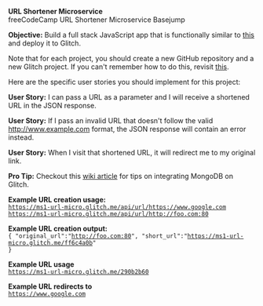 <b>URL Shortener Microservice</b><br>
freeCodeCamp URL Shortener Microservice Basejump

<b>Objective:</b> Build a full stack JavaScript app that is functionally similar to <a href="https://little-url.herokuapp.com/">this</a> and deploy it to Glitch.

Note that for each project, you should create a new GitHub repository and a new Glitch project. If you can't remember how to do this, revisit <a href="https://freecodecamp.org/challenges/get-set-for-our-api-development-projects">this</a>.

Here are the specific user stories you should implement for this project:

<b>User Story:</b> I can pass a URL as a parameter and I will receive a shortened URL in the JSON response.

<b>User Story:</b> If I pass an invalid URL that doesn't follow the valid http://www.example.com format, the JSON response will contain an error instead.

<b>User Story:</b> When I visit that shortened URL, it will redirect me to my original link.

<b>Pro Tip:</b> Checkout this <a href="https://forum.freecodecamp.org/t/guide-for-using-mongodb-and-deploying-to-heroku/19347">wiki article</a> for tips on integrating MongoDB on Glitch.

<b>Example URL creation usage:</b><br>
<code>https://ms1-url-micro.glitch.me/api/url/https://www.google.com</code><br>
<code>https://ms1-url-micro.glitch.me/api/url/http://foo.com:80</code><br>

<b>Example URL creation output:</b><br>
<code>{ "original_url":"http://foo.com:80", "short_url":"https://ms1-url-micro.glitch.me/ff6c4a0b" }</code>


<b>Example URL usage</b><br>
<code>https://ms1-url-micro.glitch.me/290b2b60</code>

<b>Example URL redirects to</b><br>
<code>https://www.google.com</code>
